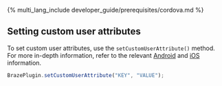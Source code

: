 {% multi_lang_include developer_guide/prerequisites/cordova.md %}

## Setting custom user attributes

To set custom user attributes, use the `setCustomUserAttribute()` method. For more in-depth information, refer to the relevant [Android]({{site.baseurl}}/developer_guide/analytics/setting_user_attributes/?sdktab=android) and [iOS]({{site.baseurl}}/developer_guide/analytics/setting_user_attributes/?sdktab=swift) information.

```javascript
BrazePlugin.setCustomUserAttribute("KEY", "VALUE");
```

